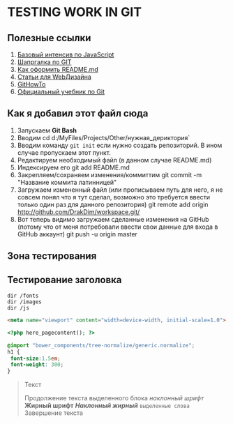 TESTING WORK IN GIT
=====================

Полезные ссылки
-----------------------------------

1. [Базовый интенсив по JavaScript](https://up.htmlacademy.ru/javascript/11)
2. [Шапргалка по GIT](http://dev-lab.info/2013/08/%D1%88%D0%BF%D0%B0%D1%80%D0%B3%D0%B0%D0%BB%D0%BA%D0%B0-%D0%BF%D0%BE-git-%D0%BE%D1%81%D0%BD%D0%BE%D0%B2%D0%BD%D1%8B%D0%B5-%D0%BA%D0%BE%D0%BC%D0%B0%D0%BD%D0%B4%D1%8B-%D1%81%D0%BB%D0%B8%D1%8F%D0%BD/)
3. [Как оформить README.md](http://webdesign.ru.net/article/pravila-oformleniya-fayla-readmemd-na-github.html)
4. [Статьи для WebДизайна](https://smartia.me/profession/webdesigner/)
5. [GitHowTo](https://githowto.com/ru)
6. [Официальный учебник по Git](https://git-scm.com/book/ru/v2)

Как я добавил этот файл сюда
-----------------------------------

1. Запускаем **Git Bash**
2. Вводим
    сd d:/MyFiles/Projects/Other/нужная_дериктория`
3. Вводим команду `git init` если нужно создать репозиторий. В ином случае пропускаем этот пункт.
4. Редактируем необходимый файл (в данном случае README.md)
5. Индексируем его
    git add README.md
6. Закрепляем/сохраняем изменения/коммиттим
    git commit -m "Название коммита латинницей"
7. Загружаем измененный файл (или прописываем путь для него, я не совсем понял что я тут сделал, возможно это требуется ввести только один раз для данного репозитория)
    git remote add origin http://github.com/DrakDim/workspace.git/
8. Вот теперь видимо загружаем сделанные изменения на GitHub (потому что от меня потребовали ввести свои данные для входа в GitHub аккаунт)
    git push -u origin master

Зона тестирования
-----------------------------------

Тестирование заголовка
----

    dir /fonts
    dir /images
    dir /js

```html
<meta name="viewport" content="width=device-width, initial-scale=1.0">
```

```php
<?php here_pagecontent(); ?>
```

```scss /* или css */
@import "bower_components/tree-normalize/generic.normalize";
h1 {
 font-size:1.5em;
 font-weight: 300;
}
```

> Текст
> 
> Продолжение текста выделенного блока
> _наклонный_ _шрифт_ **Жирный шрифт** ***Наклонный жирный*** `выделенные слова`
> Завершение текста